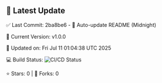 ## 🚀 Latest Update

✅ Last Commit: 2ba8be6 - 🤖 Auto-update README (Midnight)

🌟 Current Version: v1.0.0

📅 Updated on: Fri Jul 11 01:04:38 UTC 2025

💻 Build Status: ![CI/CD Status](https://github.com/SaiAryan1784/wedding_frontend/actions/workflows/update-readme.yml/badge.svg)

⭐️ Stars: 0 | 🍴 Forks: 0
